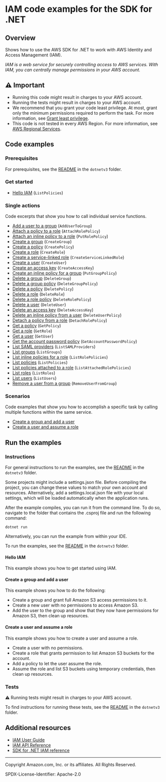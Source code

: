 <!--Generated by WRITEME on 2023-04-25 16:08:06.766773 (UTC)-->
# IAM code examples for the SDK for .NET

## Overview

Shows how to use the AWS SDK for .NET to work with AWS Identity and Access Management (IAM).

<!--custom.overview.start-->
<!--custom.overview.end-->

*IAM is a web service for securely controlling access to AWS services. With IAM, you can centrally manage permissions in your AWS account.*

## ⚠ Important

* Running this code might result in charges to your AWS account.
* Running the tests might result in charges to your AWS account.
* We recommend that you grant your code least privilege. At most, grant only the minimum permissions required to perform the task. For more information, see [Grant least privilege](https://docs.aws.amazon.com/IAM/latest/UserGuide/best-practices.html#grant-least-privilege).
* This code is not tested in every AWS Region. For more information, see [AWS Regional Services](https://aws.amazon.com/about-aws/global-infrastructure/regional-product-services).

<!--custom.important.start-->
<!--custom.important.end-->

## Code examples

### Prerequisites

For prerequisites, see the [README](../README.md#Prerequisites) in the `dotnetv3` folder.


<!--custom.prerequisites.start-->
<!--custom.prerequisites.end-->


### Get started

* [Hello IAM](Actions/HelloIAM.cs#L4) (`ListPolicies`)

### Single actions

Code excerpts that show you how to call individual service functions.

* [Add a user to a group](Actions/IAMWrapper.cs#L22) (`AddUserToGroup`)
* [Attach a policy to a role](Actions/IAMWrapper.cs#L42) (`AttachRolePolicy`)
* [Attach an inline policy to a role](Actions/IAMWrapper.cs#L571) (`PutRolePolicy`)
* [Create a group](Actions/IAMWrapper.cs#L82) (`CreateGroup`)
* [Create a policy](Actions/IAMWrapper.cs#L96) (`CreatePolicy`)
* [Create a role](Actions/IAMWrapper.cs#L116) (`CreateRole`)
* [Create a service-linked role](Actions/IAMWrapper.cs#L138) (`CreateServiceLinkedRole`)
* [Create a user](Actions/IAMWrapper.cs#L159) (`CreateUser`)
* [Create an access key](Actions/IAMWrapper.cs#L62) (`CreateAccessKey`)
* [Create an inline policy for a group](Actions/IAMWrapper.cs#L548) (`PutGroupPolicy`)
* [Delete a group](Actions/IAMWrapper.cs#L194) (`DeleteGroup`)
* [Delete a group policy](Actions/IAMWrapper.cs#L208) (`DeleteGroupPolicy`)
* [Delete a policy](Actions/IAMWrapper.cs#L230) (`DeletePolicy`)
* [Delete a role](Actions/IAMWrapper.cs#L245) (`DeleteRole`)
* [Delete a role policy](Actions/IAMWrapper.cs#L259) (`DeleteRolePolicy`)
* [Delete a user](Actions/IAMWrapper.cs#L279) (`DeleteUser`)
* [Delete an access key](Actions/IAMWrapper.cs#L173) (`DeleteAccessKey`)
* [Delete an inline policy from a user](Actions/IAMWrapper.cs#L294) (`DeleteUserPolicy`)
* [Detach a policy from a role](Actions/IAMWrapper.cs#L310) (`DetachRolePolicy`)
* [Get a policy](Actions/IAMWrapper.cs#L343) (`GetPolicy`)
* [Get a role](Actions/IAMWrapper.cs#L358) (`GetRole`)
* [Get a user](Actions/IAMWrapper.cs#L377) (`GetUser`)
* [Get the account password policy](Actions/IAMWrapper.cs#L330) (`GetAccountPasswordPolicy`)
* [List SAML providers](Actions/IAMWrapper.cs#L493) (`ListSAMLProviders`)
* [List groups](Actions/IAMWrapper.cs#L412) (`ListGroups`)
* [List inline policies for a role](Actions/IAMWrapper.cs#L452) (`ListRolePolicies`)
* [List policies](Actions/IAMWrapper.cs#L432) (`ListPolicies`)
* [List policies attached to a role](Actions/IAMWrapper.cs#L391) (`ListAttachedRolePolicies`)
* [List roles](Actions/IAMWrapper.cs#L473) (`ListRoles`)
* [List users](Actions/IAMWrapper.cs#L506) (`ListUsers`)
* [Remove a user from a group](Actions/IAMWrapper.cs#L526) (`RemoveUserFromGroup`)

### Scenarios

Code examples that show you how to accomplish a specific task by calling multiple
functions within the same service.

* [Create a group and add a user](Scenarios/IamScenariosCommon/UIWrapper.cs) 
* [Create a user and assume a role](Scenarios/IamScenariosCommon/UIWrapper.cs) 

## Run the examples

### Instructions


For general instructions to run the examples, see the [README](../README.md#building-and-running-the-code-examples) in the `dotnetv3` folder.

Some projects might include a settings.json file. Before compiling the project,
you can change these values to match your own account and resources. Alternatively, add a settings.local.json file with
your local settings, which will be loaded automatically when the application runs.

After the example compiles, you can run it from the command line. To do so, navigate to
the folder that contains the .csproj file and run the following command:

```
dotnet run
```
Alternatively, you can run the example from within your IDE.


<!--custom.instructions.start-->
To run the examples, see the [README](../README.md#building-and-running-the-code-examples) in the `dotnetv3` folder.
<!--custom.instructions.end-->

#### Hello IAM

This example shows you how to get started using IAM.



#### Create a group and add a user

This example shows you how to do the following:

* Create a group and grant full Amazon S3 access permissions to it.
* Create a new user with no permissions to access Amazon S3.
* Add the user to the group and show that they now have permissions for Amazon S3, then clean up resources.

<!--custom.scenario_prereqs.iam_Scenario_GroupBasics.start-->
<!--custom.scenario_prereqs.iam_Scenario_GroupBasics.end-->


<!--custom.scenarios.iam_Scenario_GroupBasics.start-->
<!--custom.scenarios.iam_Scenario_GroupBasics.end-->

#### Create a user and assume a role

This example shows you how to create a user and assume a role. 

* Create a user with no permissions.
* Create a role that grants permission to list Amazon S3 buckets for the account.
* Add a policy to let the user assume the role.
* Assume the role and list S3 buckets using temporary credentials, then clean up resources.

<!--custom.scenario_prereqs.iam_Scenario_CreateUserAssumeRole.start-->
<!--custom.scenario_prereqs.iam_Scenario_CreateUserAssumeRole.end-->


<!--custom.scenarios.iam_Scenario_CreateUserAssumeRole.start-->
<!--custom.scenarios.iam_Scenario_CreateUserAssumeRole.end-->

### Tests

⚠ Running tests might result in charges to your AWS account.


To find instructions for running these tests, see the [README](../README.md#Tests)
in the `dotnetv3` folder.



<!--custom.tests.start-->
<!--custom.tests.end-->

## Additional resources

* [IAM User Guide](https://docs.aws.amazon.com/IAM/latest/UserGuide/introduction.html)
* [IAM API Reference](https://docs.aws.amazon.com/IAM/latest/APIReference/welcome.html)
* [SDK for .NET IAM reference](https://docs.aws.amazon.com/sdkfornet/v3/apidocs/items/IAM/NIAM.html)

<!--custom.resources.start-->
<!--custom.resources.end-->

---

Copyright Amazon.com, Inc. or its affiliates. All Rights Reserved.

SPDX-License-Identifier: Apache-2.0